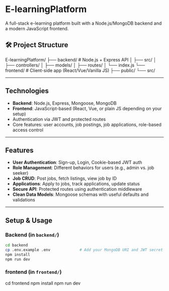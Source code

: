 # E-learningPlatform

A full-stack e-learning platform built with a Node.js/MongoDB backend and a modern JavaScript frontend.

## 🛠 Project Structure

E-learningPlatform/
├── backend/ # Node.js + Express API
│ ├── src/
│ ├── controllers/
│ ├── models/
│ ├── routes/
│ └── index.js
└── frontend/ # Client-side app (React/Vue/Vanilla JS)
├── public/
└── src/



---

##  Technologies

- **Backend**: Node.js, Express, Mongoose, MongoDB
- **Frontend**: JavaScript-based (React, Vue, or plain JS depending on your setup)
- Authentication via JWT and protected routes
- Core features: user accounts, job postings, job applications, role-based access control

---

##  Features

- **User Authentication**: Sign-up, Login, Cookie-based JWT auth
- **Role Management**: Different behaviors for users (e.g., admin vs. job seeker)
- **Job CRUD**: Post jobs, fetch listings, view job by ID
- **Applications**: Apply to jobs, track applications, update status
- **Secure API**: Protected routes using authentication middleware
- **Clean Data Models**: Mongoose schemas with useful defaults and validations

---

##  Setup & Usage

### Backend (in `backend/`)

```bash
cd backend
cp .env.example .env             # Add your MongoDB URI and JWT secret
npm install
npm run dev

```

### frontend (in `frontend/`)

cd frontend
npm install
npm run dev


